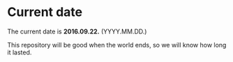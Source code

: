 # Current date

The current date is **2016.09.22.** (YYYY.MM.DD.)

This repository will be good when the world ends, so we will know how long it lasted.